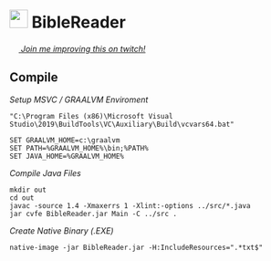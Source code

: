 <img src="https://github.githubassets.com/images/icons/emoji/unicode/1f4d6.png?v8" width="32px"
/>  BibleReader
===============

<a href="https://twitch.tv/veganaiZe/"><img src="https://user-images.githubusercontent.com/7102064/206958552-d4773c34-95c3-4069-b7f6-52aa12287742.png" width="16px"
/> _Join me improving this on twitch!_</a>

Compile
-------

_Setup MSVC / GRAALVM Enviroment_
```
"C:\Program Files (x86)\Microsoft Visual Studio\2019\BuildTools\VC\Auxiliary\Build\vcvars64.bat"

SET GRAALVM_HOME=c:\graalvm
SET PATH=%GRAALVM_HOME%\bin;%PATH%
SET JAVA_HOME=%GRAALVM_HOME%
```

_Compile Java Files_
```
mkdir out
cd out
javac -source 1.4 -Xmaxerrs 1 -Xlint:-options ../src/*.java
jar cvfe BibleReader.jar Main -C ../src .
```

_Create Native Binary (.EXE)_
```
native-image -jar BibleReader.jar -H:IncludeResources=".*txt$"
```

